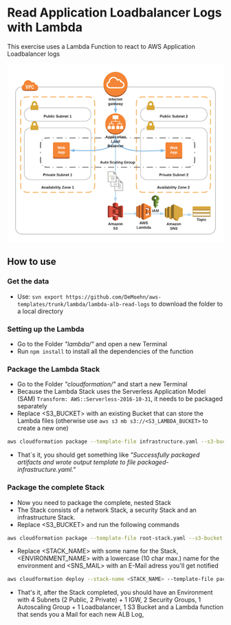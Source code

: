 # Read Application Loadbalancer Logs with Lambda

This exercise uses a Lambda Function to react to AWS Application Loadbalancer logs

![Architecture](_img/lambda-alb-read-logs.png)


## How to use

### Get the data

- Use: `svn export https://github.com/DeMoehn/aws-templates/trunk/lambda/lambda-alb-read-logs` to download the folder to a local directory

### Setting up the Lambda

- Go to the Folder *"lambda/"* and open a new Terminal
- Run `npm install` to install all the dependencies of the function

### Package the Lambda Stack

- Go to the Folder *"cloudformation/"* and start a new Terminal
- Because the Lambda Stack uses the Serverless Application Model (SAM) `Transform: AWS::Serverless-2016-10-31`, it needs to be packaged separately
- Replace \<S3_BUCKET> with an existing Bucket that can store the Lambda files (otherwise use `aws s3 mb s3://<S3_LAMBDA_BUCKET>` to create a new one)

```bash
aws cloudformation package --template-file infrastructure.yaml --s3-bucket <S3_BUCKET> --output-template-file packaged-infrastructure.yaml
```

- That´s it, you should get something like *"Successfully packaged artifacts and wrote output template to file packaged-infrastructure.yaml."*

### Package the complete Stack

- Now you need to package the complete, nested Stack
- The Stack consists of a network Stack, a security Stack and an infrastructure Stack.
- Replace \<S3_BUCKET> and run the following commands

```bash
aws cloudformation package --template-file root-stack.yaml --s3-bucket <S3_BUCKET> --output-template-file packaged-root-stack.yaml
```

- Replace <STACK_NAME> with some name for the Stack, <ENVIRONMENT_NAME> with a lowercase (10 char max.) name for the environment and <SNS_MAIL> with an E-Mail adress you'll get notified

```bash
aws cloudformation deploy --stack-name <STACK_NAME> --template-file packaged-root-stack.yaml  --parameter-overrides EnvironmentName=<ENVIRONMENT_NAME> SNSSubMail=<SNS_MAIL> --capabilities CAPABILITY_NAMED_IAM
```

- That's it, after the Stack completed, you should have an Environment with 4 Subnets (2 Public, 2 Private) + 1 IGW, 2 Security Groups, 1 Autoscaling Group + 1 Loadbalancer, 1 S3 Bucket and a Lambda function that sends you a Mail for each new ALB Log,